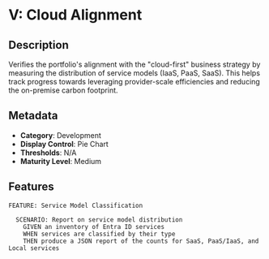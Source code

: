 # V: Cloud Alignment

## Description

Verifies the portfolio's alignment with the "cloud-first" business strategy by measuring the distribution of service models (IaaS, PaaS, SaaS). This helps track progress towards leveraging provider-scale efficiencies and reducing the on-premise carbon footprint.

## Metadata
- **Category**: Development
- **Display Control**: Pie Chart
- **Thresholds**: N/A
- **Maturity Level**: Medium

## Features
```gherkin
FEATURE: Service Model Classification

  SCENARIO: Report on service model distribution
    GIVEN an inventory of Entra ID services
    WHEN services are classified by their type
    THEN produce a JSON report of the counts for SaaS, PaaS/IaaS, and Local services
```
